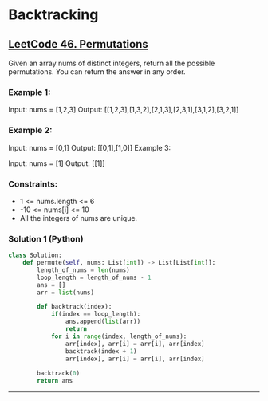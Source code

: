 # Backtracking

## <a href="https://leetcode.com/problems/permutations/" target="_blank">LeetCode 46. Permutations</a>


Given an array nums of distinct integers, return all the possible permutations. You can return the answer in any order.

 

### Example 1:

Input: nums = [1,2,3]
Output: [[1,2,3],[1,3,2],[2,1,3],[2,3,1],[3,1,2],[3,2,1]]

### Example 2:

Input: nums = [0,1]
Output: [[0,1],[1,0]]
Example 3:

Input: nums = [1]
Output: [[1]]
 

### Constraints:

* 1 <= nums.length <= 6
* -10 <= nums[i] <= 10
* All the integers of nums are unique.


### Solution 1 (Python)

```python
class Solution:
    def permute(self, nums: List[int]) -> List[List[int]]:
        length_of_nums = len(nums)
        loop_length = length_of_nums - 1
        ans = []
        arr = list(nums)

        def backtrack(index):
            if(index == loop_length):
                ans.append(list(arr))
                return
            for i in range(index, length_of_nums):
                arr[index], arr[i] = arr[i], arr[index]
                backtrack(index + 1)
                arr[index], arr[i] = arr[i], arr[index]
        
        backtrack(0)
        return ans
```

---------